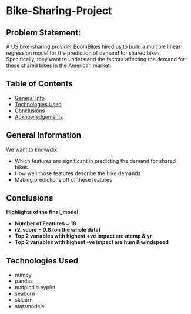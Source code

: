 # Bike-Sharing-Project

## Problem Statement:
A US bike-sharing provider BoomBikes hired us to build a multiple linear regression model for the prediction of demand for shared bikes. Specifically, they want to understand the factors affecting the demand for these shared bikes in the American market.


## Table of Contents
* [General Info](#general-information)
* [Technologies Used](#technologies-used)
* [Conclusions](#conclusions)
* [Acknowledgements](#acknowledgements)

<!-- You can include any other section that is pertinent to your problem -->

## General Information
We want to know/do:

- Which features are significant in predicting the demand for shared bikes.
- How well those features describe the bike demands
- Making predictions off of these features

<!-- You don't have to answer all the questions - just the ones relevant to your project. -->

## Conclusions
<b>Highlights of the final_model
- Number of Features = 18
- r2_score = 0.8 (on the whole data)
- Top 2 variables with highest +ve impact are atemp & yr
- Top 2 variables with highest -ve impact are hum & windspeed </b>

<!-- You don't have to answer all the questions - just the ones relevant to your project. -->


## Technologies Used
- numpy
- pandas
- matplotlib.pyplot
- seaborn
- sklearn
- statsmodels

<!-- As the libraries versions keep on changing, it is recommended to mention the version of library used in this project -->


<!-- Optional -->
<!-- ## License -->
<!-- This project is open source and available under the [... License](). -->

<!-- You don't have to include all sections - just the one's relevant to your project -->
